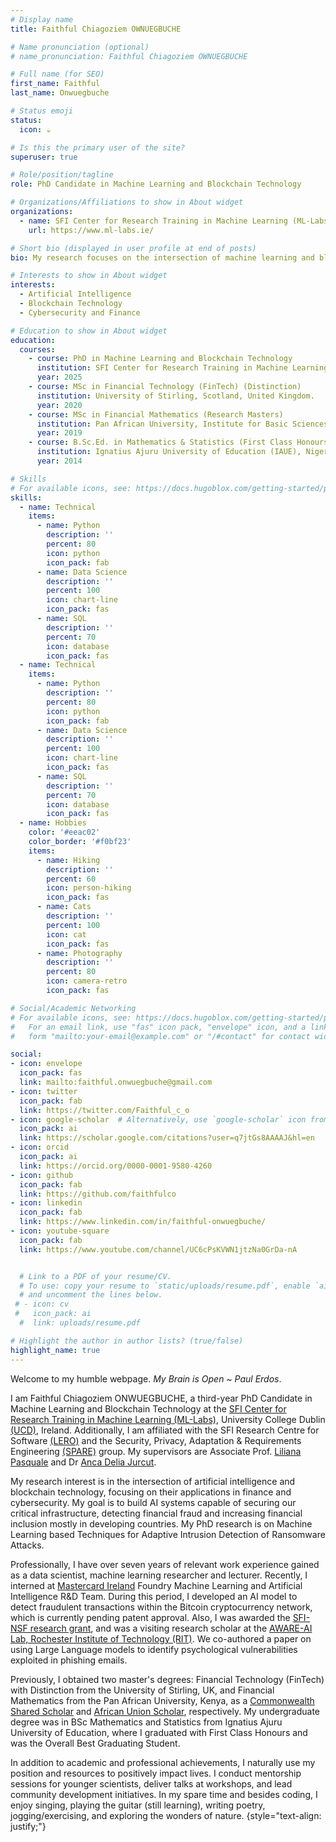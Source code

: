 ```yaml
---
# Display name
title: Faithful Chiagoziem OWNUEGBUCHE

# Name pronunciation (optional)
# name_pronunciation: Faithful Chiagoziem OWNUEGBUCHE

# Full name (for SEO)
first_name: Faithful
last_name: Onwuegbuche

# Status emoji
status:
  icon: ☕️

# Is this the primary user of the site?
superuser: true

# Role/position/tagline
role: PhD Candidate in Machine Learning and Blockchain Technology

# Organizations/Affiliations to show in About widget
organizations:
  - name: SFI Center for Research Training in Machine Learning (ML-Labs), University College Dublin.
    url: https://www.ml-labs.ie/

# Short bio (displayed in user profile at end of posts)
bio: My research focuses on the intersection of machine learning and blockchain technology, particularly their applications in the fields of cybersecurity and finance.

# Interests to show in About widget
interests:
  - Artificial Intelligence
  - Blockchain Technology
  - Cybersecurity and Finance

# Education to show in About widget
education:
  courses:
    - course: PhD in Machine Learning and Blockchain Technology
      institution: SFI Center for Research Training in Machine Learning (ML-LABS), University College Dublin, Ireland.
      year: 2025
    - course: MSc in Financial Technology (FinTech) (Distinction)
      institution: University of Stirling, Scotland, United Kingdom.
      year: 2020
    - course: MSc in Financial Mathematics (Research Masters)
      institution: Pan African University, Institute for Basic Sciences, Technology and Innovation (PAUSTI), Kenya.
      year: 2019
    - course: B.Sc.Ed. in Mathematics & Statistics (First Class Honours)
      institution: Ignatius Ajuru University of Education (IAUE), Nigeria.
      year: 2014

# Skills
# For available icons, see: https://docs.hugoblox.com/getting-started/page-builder/#icons
skills:
  - name: Technical
    items:
      - name: Python
        description: ''
        percent: 80
        icon: python
        icon_pack: fab
      - name: Data Science
        description: ''
        percent: 100
        icon: chart-line
        icon_pack: fas
      - name: SQL
        description: ''
        percent: 70
        icon: database
        icon_pack: fas
  - name: Technical
    items:
      - name: Python
        description: ''
        percent: 80
        icon: python
        icon_pack: fab
      - name: Data Science
        description: ''
        percent: 100
        icon: chart-line
        icon_pack: fas
      - name: SQL
        description: ''
        percent: 70
        icon: database
        icon_pack: fas
  - name: Hobbies
    color: '#eeac02'
    color_border: '#f0bf23'
    items:
      - name: Hiking
        description: ''
        percent: 60
        icon: person-hiking
        icon_pack: fas
      - name: Cats
        description: ''
        percent: 100
        icon: cat
        icon_pack: fas
      - name: Photography
        description: ''
        percent: 80
        icon: camera-retro
        icon_pack: fas

# Social/Academic Networking
# For available icons, see: https://docs.hugoblox.com/getting-started/page-builder/#icons
#   For an email link, use "fas" icon pack, "envelope" icon, and a link in the
#   form "mailto:your-email@example.com" or "/#contact" for contact widget.

social:
- icon: envelope
  icon_pack: fas
  link: mailto:faithful.onwuegbuche@gmail.com
- icon: twitter
  icon_pack: fab
  link: https://twitter.com/Faithful_c_o
- icon: google-scholar  # Alternatively, use `google-scholar` icon from `ai` icon pack
  icon_pack: ai
  link: https://scholar.google.com/citations?user=q7jtGs8AAAAJ&hl=en
- icon: orcid
  icon_pack: ai
  link: https://orcid.org/0000-0001-9580-4260
- icon: github
  icon_pack: fab
  link: https://github.com/faithfulco
- icon: linkedin
  icon_pack: fab
  link: https://www.linkedin.com/in/faithful-onwuegbuche/
- icon: youtube-square
  icon_pack: fab
  link: https://www.youtube.com/channel/UC6cPsKVWN1jtzNa0GrDa-nA


  # Link to a PDF of your resume/CV.
  # To use: copy your resume to `static/uploads/resume.pdf`, enable `ai` icons in `params.yaml`,
  # and uncomment the lines below.
 # - icon: cv
 #   icon_pack: ai
  #  link: uploads/resume.pdf

# Highlight the author in author lists? (true/false)
highlight_name: true
---
```

Welcome to my humble webpage. _My Brain is Open ~ Paul Erdos_. 

I am Faithful Chiagoziem ONWUEGBUCHE, a third-year PhD Candidate in Machine Learning and Blockchain Technology at the [SFI Center for Research Training in Machine Learning (ML-Labs)](https://www.ml-labs.ie/cohort_3/faithful-onwuegbuche/), University College Dublin [(UCD)](https://ucdcs-research.ucd.ie/phd-student/faithful-chiagoziem-onwuegbuche/), Ireland. Additionally, I am affiliated with the SFI Research Centre for Software [(LERO)](https://lero.ie/) and the Security, Privacy, Adaptation & Requirements Engineering [(SPARE)](https://spare.lero.ie/people/) group. My supervisors are Associate Prof. [Liliana Pasquale](https://people.ucd.ie/liliana.pasquale) and Dr [Anca Delia Jurcut](https://people.ucd.ie/anca.jurcut). 

My research interest is in the intersection of artificial intelligence and blockchain technology, focusing on their applications in finance and cybersecurity. My goal is to build AI systems capable of securing our critical infrastructure, detecting financial fraud and increasing financial inclusion mostly in developing countries. My PhD research is on Machine Learning based Techniques for Adaptive Intrusion Detection of Ransomware Attacks. 

Professionally, I have over seven years of relevant work experience gained as a data scientist, machine learning researcher and lecturer. Recently, I interned at [Mastercard Ireland](https://www.mastercard.ie/en-ie.html) Foundry Machine Learning and Artificial Intelligence R&D Team. During this period, I developed an AI model to detect fraudulent transactions within the Bitcoin cryptocurrency network, which is currently pending patent approval. Also, I was awarded the [SFI-NSF research grant](https://www.sfi.ie/funding/funding-calls/us-ireland-supplemental/), and was a visiting research scholar at the [AWARE-AI Lab, Rochester Institute of Technology (RIT)](https://www.rit.edu/nrtai/research). We co-authored a paper on using Large Language models to identify psychological vulnerabilities exploited in phishing emails.

Previously, I obtained two master's degrees: Financial Technology (FinTech) with Distinction from the University of Stirling, UK, and Financial Mathematics from the Pan African University, Kenya, as a [Commonwealth Shared Scholar](https://cscuk.fcdo.gov.uk/scholarships/commonwealth-shared-scholarships/) and [African Union Scholar](https://pau-au.africa/about/background), respectively. My undergraduate degree was in BSc Mathematics and Statistics from Ignatius Ajuru University of Education, where I graduated with First Class Honours and was the Overall Best Graduating Student.

In addition to academic and professional achievements, I naturally use my position and resources to positively impact lives. I conduct mentorship sessions for younger scientists, deliver talks at workshops, and lead community development initiatives. In my spare time and besides coding, I enjoy singing, playing the guitar (still learning), writing poetry, jogging/exercising, and exploring the wonders of nature.
{style="text-align: justify;"}
